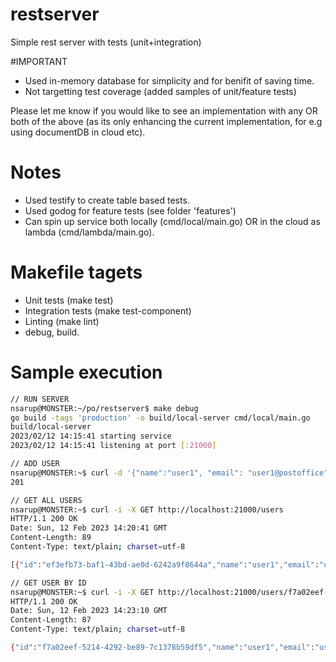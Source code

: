 # restserver
Simple rest server with tests (unit+integration)

#IMPORTANT
- Used in-memory database for simplicity and for benifit of saving time.
- Not targetting test coverage (added samples of unit/feature tests)

Please let me know if you would like to see an implementation with any OR both of the above (as its only enhancing the current implementation, for e.g using documentDB in cloud etc).

# Notes
- Used testify to create table based tests.
- Used godog for feature tests (see folder 'features')
- Can spin up service both locally (cmd/local/main.go) OR in the cloud as lambda (cmd/lambda/main.go).

# Makefile tagets
- Unit tests (make test)
- Integration tests (make test-component)
- Linting (make lint)
- debug, build.

# Sample execution
```sh
// RUN SERVER
nsarup@MONSTER:~/po/restserver$ make debug
go build -tags 'production' -o build/local-server cmd/local/main.go
build/local-server
2023/02/12 14:15:41 starting service
2023/02/12 14:15:41 listening at port [:21000]

// ADD USER
nsarup@MONSTER:~$ curl -d '{"name":"user1", "email": "user1@postoffice", "password": "plaintext"}' -H "Content-Type: application/json" -X POST -w "%{http_code}\n" http://localhost:21000/users
201

// GET ALL USERS
nsarup@MONSTER:~$ curl -i -X GET http://localhost:21000/users
HTTP/1.1 200 OK
Date: Sun, 12 Feb 2023 14:20:41 GMT
Content-Length: 89
Content-Type: text/plain; charset=utf-8

[{"id":"ef3efb73-baf1-43bd-ae0d-6242a9f8644a","name":"user1","email":"user1@postoffice"}]

// GET USER BY ID
nsarup@MONSTER:~$ curl -i -X GET http://localhost:21000/users/f7a02eef-5214-4292-be89-7c1378b59df5
HTTP/1.1 200 OK
Date: Sun, 12 Feb 2023 14:23:10 GMT
Content-Length: 87
Content-Type: text/plain; charset=utf-8

{"id":"f7a02eef-5214-4292-be89-7c1378b59df5","name":"user1","email":"user1@postoffice"}
```
